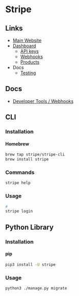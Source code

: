 # Stripe

<!--
https://github.com/quenti-io/quenti/tree/main/packages/payments
-->

## Links

- [Main Website](https://stripe.com)
- [Dashboard](https://dashboard.stripe.com)
  - [API keys](https://dashboard.stripe.com/test/apikeys)
  - [Webhooks](https://dashboard.stripe.com/test/webhooks/create?endpoint_location=local)
  - [Products](https://dashboard.stripe.com/test/products)
- Docs
  - [Testing](https://stripe.com/docs/testing)

## Docs

- [Developer Tools / Webhooks](https://stripe.com/docs/webhooks/test)

## CLI

### Installation

#### Homebrew

```sh
brew tap stripe/stripe-cli
brew install stripe
```

### Commands

```sh
stripe help
```

### Usage

```sh
#
stripe login
```

<!--
#
stripe listen --forward-to localhost:4242/webhook
stripe listen --forward-to localhost:3000/api/webhooks/stripe

#
stripe listen -f http://localhost:3000/api/webhooks/

#
stripe listen -f http://localhost:52384/api/payments/completed/webhook
stripe listen -f http://localhost:52384/api/payments/succeeded/webhook
stripe listen -f http://localhost:52384/api/payments/failed/webhook

#
stripe customers create

#
stripe trigger payment_intent.succeeded
-->

## Python Library

### Installation

#### pip

```sh
pip3 install -U stripe
```

### Usage

```sh
python3 ./manage.py migrate
```

<!--
https://stripe.com/docs/testing

Card Number: 4242 4242 4242 4242
Card Validation: 12/34
CVC: 567
-->

